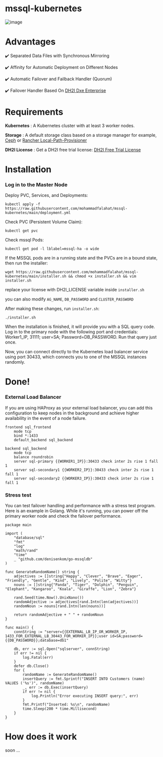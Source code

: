 # mssql-kubernetes

![image](https://github.com/falahatme/mssql-kubernetes/assets/7458874/87e1257e-0063-40fb-9eb9-46f969077146)

# Advantages

✔️ Separated Data Files with Synchronous Mirroring

✔️ Affinity for Automatic Deployment on Different Nodes

✔️ Automatic Failover and Failback Handler (Quorum)

✔️ Failover Handler Based On [DH2I Dxe Enterprise](https://dh2i.com/dxenterprise-high-availability/)

# Requirements

**Kubernetes** : A Kubernetes cluster with at least 3 worker nodes.

**Storage** : A default storage class based on a storage manager for example, [Ceph](https://github.com/mohammadfalahat/rook) or [Rancher Local-Path-Provisioner](https://github.com/rancher/local-path-provisioner)

**DH2I License** : Get a DH2I free trial license: [DH2I Free Trial License](https://clients.dh2i.com/Default.aspx)

# Installation

### Log in to the Master Node

Deploy PVC, Services, and Deployments:

```
kubectl apply -f https://raw.githubusercontent.com/mohammadfalahat/mssql-kubernetes/main/deployment.yml
```

Check PVC (Persistent Volume Claim):

```
kubectl get pvc
```

Check mssql Pods:

```
kubectl get pod -l lblabel=mssql-ha -o wide 
```

If the MSSQL pods are in a running state and the PVCs are in a bound state, then run the installer:

```
wget https://raw.githubusercontent.com/mohammadfalahat/mssql-kubernetes/main/installer.sh && chmod +x installer.sh && vim installer.sh
```

replace your license with DH2I_LICENSE variable inside `installer.sh`

you can also modify `AG_NAME`, `DB_PASSWORD` and `CLUSTER_PASSWORD`

After making these changes, run `installer.sh`:

```
./installer.sh
```

When the installation is finished, it will provide you with a SQL query code. Log in to the primary node with the following port and credentials: Worker1_IP, 31111; user=SA; Password=DB_PASSWORD. Run that query just once.

Now, you can connect directly to the Kubernetes load balancer service using port 30433, which connects you to one of the MSSQL instances randomly.

# Done!

### External Load Balancer

If you are using HAProxy as your external load balancer, you can add this configuration to keep nodes in the background and achieve higher availability in the event of a node failure.

```
frontend sql_frontend
    mode tcp
    bind *:1433
    default_backend sql_backend

backend sql_backend
    mode tcp
    balance roundrobin
    server sql-primary {{WORKER1_IP}}:30433 check inter 2s rise 1 fall 1
    server sql-secondary1 {{WORKER2_IP}}:30433 check inter 2s rise 1 fall 1
    server sql-secondary2 {{WORKER3_IP}}:30433 check inter 2s rise 1 fall 1
```

### Stress test

You can test failover handling and performance with a stress test program. Here is an example in Golang. While it's running, you can power off the primary worker node and check the failover performance.

```
package main

import (
	"database/sql"
	"fmt"
	"log"
	"math/rand"
	"time"
	_ "github.com/denisenkom/go-mssqldb"
)

func GenerateRandomName() string {
	adjectives := []string{"Happy", "Clever", "Brave", "Eager", "Friendly", "Gentle", "Kind", "Lively", "Polite", "Witty"}
	nouns := []string{"Panda", "Tiger", "Dolphin", "Penguin", "Elephant", "Kangaroo", "Koala", "Giraffe", "Lion", "Zebra"}

	rand.Seed(time.Now().UnixNano())
	randomAdjective := adjectives[rand.Intn(len(adjectives))]
	randomNoun := nouns[rand.Intn(len(nouns))]

	return randomAdjective + " " + randomNoun
}

func main() {
	connString := "server={{EXTERNAL_LB_IP_OR_WORKER_IP, 1433_FOR_EXTERNAL_LB_30443_FOR_WORKER_IP}};user id=SA;password={{DB_PASSWORD}};database=db1"

	db, err := sql.Open("sqlserver", connString)
	if err != nil {
		log.Fatal(err)
	}
	defer db.Close()
	for {
		randomName := GenerateRandomName()
		insertQuery := fmt.Sprintf("INSERT INTO Customers (name) VALUES ('%s')", randomName)
		_, err := db.Exec(insertQuery)
		if err != nil {
			log.Println("Error executing INSERT query:", err)
		}
		fmt.Printf("Inserted: %s\n", randomName)
		time.Sleep(200 * time.Millisecond)
	}
}
```

# How does it work
soon ...
